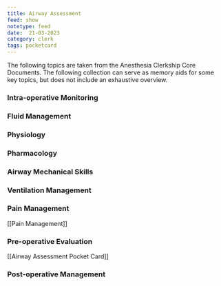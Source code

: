 ```yaml
---
title: Airway Assessment
feed: show
notetype: feed
date:  21-03-2023
category: clerk
tags: pocketcard
---
```


The following topics are taken from the Anesthesia Clerkship Core Documents. The following collection can serve as memory aids for some key topics, but does not include an exhaustive overview.

### Intra-operative Monitoring
### Fluid Management
### Physiology
### Pharmacology
### Airway Mechanical Skills
### Ventilation Management
### Pain Management
[[Pain Management]]
### Pre-operative Evaluation
[[Airway Assessment Pocket Card]]
### Post-operative Management
